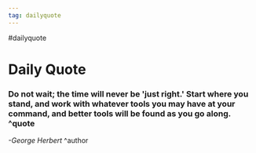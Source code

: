 ```yaml
---
tag: dailyquote
---
```


#dailyquote

# Daily Quote

### Do not wait; the time will never be 'just right.' Start where you stand, and work with whatever tools you may have at your command, and better tools will be found as you go along. ^quote
*-George Herbert* ^author
